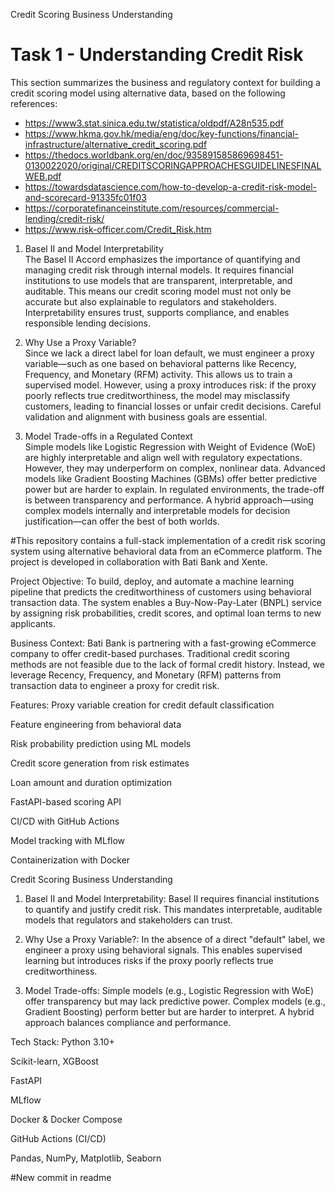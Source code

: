 
Credit Scoring Business Understanding

# Task 1 - Understanding Credit Risk

This section summarizes the business and regulatory context for building a credit scoring model using alternative data, based on the following references:

- https://www3.stat.sinica.edu.tw/statistica/oldpdf/A28n535.pdf  
- https://www.hkma.gov.hk/media/eng/doc/key-functions/financial-infrastructure/alternative_credit_scoring.pdf  
- https://thedocs.worldbank.org/en/doc/935891585869698451-0130022020/original/CREDITSCORINGAPPROACHESGUIDELINESFINALWEB.pdf  
- https://towardsdatascience.com/how-to-develop-a-credit-risk-model-and-scorecard-91335fc01f03  
- https://corporatefinanceinstitute.com/resources/commercial-lending/credit-risk/  
- https://www.risk-officer.com/Credit_Risk.htm  

 1. Basel II and Model Interpretability  
The Basel II Accord emphasizes the importance of quantifying and managing credit risk through internal models. It requires financial institutions to use models that are transparent, interpretable, and auditable. This means our credit scoring model must not only be accurate but also explainable to regulators and stakeholders. Interpretability ensures trust, supports compliance, and enables responsible lending decisions.

 2. Why Use a Proxy Variable?  
Since we lack a direct label for loan default, we must engineer a proxy variable—such as one based on behavioral patterns like Recency, Frequency, and Monetary (RFM) activity. This allows us to train a supervised model. However, using a proxy introduces risk: if the proxy poorly reflects true creditworthiness, the model may misclassify customers, leading to financial losses or unfair credit decisions. Careful validation and alignment with business goals are essential.

 3. Model Trade-offs in a Regulated Context  
Simple models like Logistic Regression with Weight of Evidence (WoE) are highly interpretable and align well with regulatory expectations. However, they may underperform on complex, nonlinear data. Advanced models like Gradient Boosting Machines (GBMs) offer better predictive power but are harder to explain. In regulated environments, the trade-off is between transparency and performance. A hybrid approach—using complex models internally and interpretable models for decision justification—can offer the best of both worlds.


#This repository contains a full-stack implementation of a credit risk scoring system using alternative behavioral data from an eCommerce platform. The project is developed in collaboration with Bati Bank and Xente.

Project Objective:
To build, deploy, and automate a machine learning pipeline that predicts the creditworthiness of customers using behavioral transaction data. The system enables a Buy-Now-Pay-Later (BNPL) service by assigning risk probabilities, credit scores, and optimal loan terms to new applicants.

Business Context:
Bati Bank is partnering with a fast-growing eCommerce company to offer credit-based purchases. Traditional credit scoring methods are not feasible due to the lack of formal credit history. Instead, we leverage Recency, Frequency, and Monetary (RFM) patterns from transaction data to engineer a proxy for credit risk.

Features:
Proxy variable creation for credit default classification

Feature engineering from behavioral data

Risk probability prediction using ML models

Credit score generation from risk estimates

Loan amount and duration optimization

FastAPI-based scoring API

CI/CD with GitHub Actions

Model tracking with MLflow

Containerization with Docker

Credit Scoring Business Understanding
1. Basel II and Model Interpretability:
Basel II requires financial institutions to quantify and justify credit risk. This mandates interpretable, auditable models that regulators and stakeholders can trust.

2. Why Use a Proxy Variable?:
In the absence of a direct "default" label, we engineer a proxy using behavioral signals. This enables supervised learning but introduces risks if the proxy poorly reflects true creditworthiness.

3. Model Trade-offs:
Simple models (e.g., Logistic Regression with WoE) offer transparency but may lack predictive power. Complex models (e.g., Gradient Boosting) perform better but are harder to interpret. A hybrid approach balances compliance and performance.

Tech Stack:
Python 3.10+

Scikit-learn, XGBoost

FastAPI

MLflow

Docker & Docker Compose

GitHub Actions (CI/CD)

Pandas, NumPy, Matplotlib, Seaborn


#New commit in readme 




